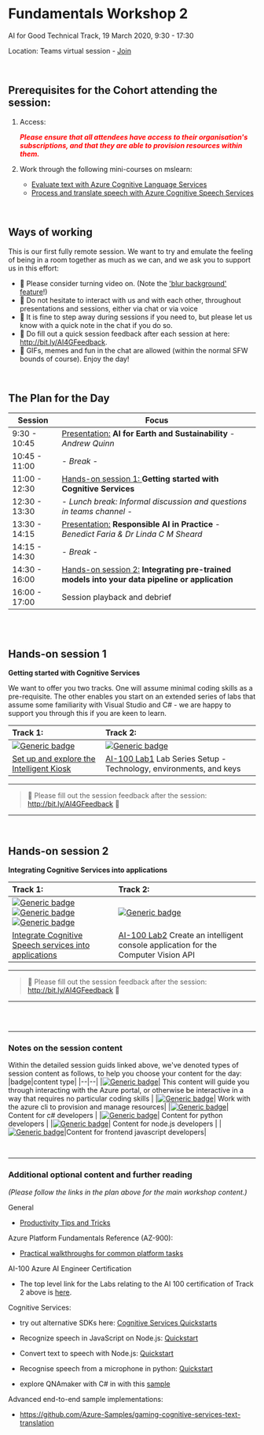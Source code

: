 # Fundamentals Workshop 2

AI for Good Technical Track, 19 March 2020,  9:30 - 17:30

Location: Teams virtual session - [Join](https://teams.microsoft.com/l/meetup-join/19%3ameeting_ZWIxYjFkNjUtYzA2Zi00OTUxLTg1OTYtODk0YzMwMjVlZmE0%40thread.v2/0?context=%7b%22Tid%22%3a%2272f988bf-86f1-41af-91ab-2d7cd011db47%22%2c%22Oid%22%3a%22b89532a6-40e5-426c-8f04-e44231729997%22%7d)

<pre>

</pre>

## Prerequisites for the Cohort attending the session:

1. Access:

   <span style="color:red">***Please ensure that all attendees have access to their organisation's subscriptions, and that they are able to provision resources within them.***</span>

2. Work through the following mini-courses on mslearn:
   - [Evaluate text with Azure Cognitive Language Services](https://docs.microsoft.com/en-gb/learn/paths/evaluate-text-with-language-services/)
   - [Process and translate speech with Azure Cognitive Speech Services](https://docs.microsoft.com/en-gb/learn/paths/translate-speech-with-speech-services/)

<pre>

</pre>
## Ways of working

This is our first fully remote session. We want to try and emulate the feeling of being in a room together as much as we can, and we ask you to support us in this effort:
- 🙈 Please consider turning video on. (Note the ['blur background' feature](https://support.office.com/en-us/article/Blur-your-background-in-a-Teams-meeting-f77a2381-443a-499d-825e-509a140f4780)!)
- 🙋 Do not hesitate to interact with us and with each other, throughout presentations and sessions, either via chat or via voice 
- 👋 It is fine to step away during sessions if you need to, but please let us know with a quick note in the chat if you do so.
- 💬 Do fill out a quick session feedback after each session at here: http://bit.ly/AI4GFeedback.
- 👾 GIFs, memes and fun in the chat are allowed (within the normal SFW bounds of course). Enjoy the day!





<pre>

</pre>
## The Plan for the Day

|Session |Focus |
|--|--|
|9:30 - 10:45 | [Presentation:](additional_material/presentation1.md) **AI for Earth and Sustainability** - *Andrew Quinn* |
|10:45 - 11:00 | - *Break* -  |
|11:00 - 12:30 | [Hands-on session 1: ](#Hands-on-session-1) **Getting started with Cognitive Services**|
|12:30 - 13:30 | - *Lunch break: Informal discussion and questions in teams channel* - |
|13:30 - 14:15 | [Presentation:](additional_material/presentation2.md) **Responsible AI in Practice** - *Benedict Faria & Dr Linda C M Sheard* |
|14:15 - 14:30 | - *Break* - |
|14:30 - 16:00 | [Hands-on session 2:](#Hands-on-session-2) **Integrating pre-trained models into your data pipeline or application** |
|16:00 - 17:00 | Session playback and debrief |

<pre>


</pre>


## Hands-on session 1 
**Getting started with Cognitive Services**

We want to offer you two tracks. One will assume minimal coding skills as a pre-requisite. The other enables you start on an extended series of labs that assume some familiarity with Visual Studio and C# - we are happy to support you through this if you are keen to learn.

| Track 1: | Track 2: |
|:---------|:---------|
|[![Generic badge](https://img.shields.io/badge/mode-no_code-TEAL.svg)](https://shields.io/)|[![Generic badge](https://img.shields.io/badge/mode-csharp-PURPLE.svg)](https://shields.io/)|
|[Set up and explore the Intelligent Kiosk](hands-on-session1/lab2-1-guide.md)|[AI-100 Lab1](https://github.com/MicrosoftLearning/AI-100-Design-Implement-Azure-AISol/blob/master/Lab1-Technical_Requirements/01-Introduction_Case_Study.md) Lab Series Setup - Technology, environments, and keys|


<hr>

> 💬 Please fill out the session feedback after the session: http://bit.ly/AI4GFeedback 💬

<hr>
<pre>


</pre>

## Hands-on session 2
**Integrating Cognitive Services into applications**


| Track 1: | Track 2: |
|:---------|:---------|
|[![Generic badge](https://img.shields.io/badge/mode-python-BLUE.svg)](https://shields.io/) [![Generic badge](https://img.shields.io/badge/mode-nodejs-GREEN.svg)](https://shields.io/) [![Generic badge](https://img.shields.io/badge/mode-javascript-YELLOW.svg)](https://shields.io/)|[![Generic badge](https://img.shields.io/badge/mode-csharp-PURPLE.svg)](https://shields.io/)|
|[Integrate Cognitive Speech services into applications](hands-on-session2/lab2-2-guide.md)|[AI-100 Lab2](https://github.com/MicrosoftLearning/AI-100-Design-Implement-Azure-AISol/blob/master/Lab2-Implement_Computer_Vision/01-Introduction.md) Create an intelligent console application for the Computer Vision API|
<hr>

> 💬 Please fill out the session feedback after the session: http://bit.ly/AI4GFeedback 💬

<hr>



<pre>


</pre>

<hr>

### Notes on the session content
Within the detailed session guids linked above, we've denoted types of session content as follows, to help you choose your content for the day:
|badge|content type|
|--|--|
|[![Generic badge](https://img.shields.io/badge/mode-no_code-TEAL.svg)](https://shields.io/)| This content will guide you through interacting with the Azure portal, or otherwise be interactive in a way that requires no particular coding skills |
|[![Generic badge](https://img.shields.io/badge/mode-azure_cli-NAVY.svg)](https://shields.io/)| Work with the azure cli to provision and manage resources|
|[![Generic badge](https://img.shields.io/badge/mode-csharp-PURPLE.svg)](https://shields.io/)| Content for c# developers |
|[![Generic badge](https://img.shields.io/badge/mode-python-BLUE.svg)](https://shields.io/)| Content for python developers |
|[![Generic badge](https://img.shields.io/badge/mode-nodejs-GREEN.svg)](https://shields.io/)| Content for node.js developers |
|[![Generic badge](https://img.shields.io/badge/mode-javascript-YELLOW.svg)](https://shields.io/)|Content for frontend javascript developers|

<pre>

</pre>

<hr>

### Additional optional content and further reading

*(Please follow the links in the plan above for the main workshop content.)*

General
- [Productivity Tips and Tricks](additional_materials/lab2-tips_and_tricks.md)

Azure Platform Fundamentals Reference (AZ-900):
- [Practical walkthroughs for common platform tasks](https://microsoftlearning.github.io/AZ-900T0x-MicrosoftAzureFundamentals/)

AI-100 Azure AI Engineer Certification
- The top level link for the Labs relating to the AI 100 certification of Track 2 above is [here](https://github.com/MicrosoftLearning/AI-100-Design-Implement-Azure-AISol).

Cognitive Services:

- try out alternative SDKs here: [Cognitive Services Quickstarts](https://github.com/Azure-Samples/cognitive-services-quickstart-code)


- Recognize speech in JavaScript on Node.js: [Quickstart](https://github.com/Azure-Samples/cognitive-services-speech-sdk/tree/master/quickstart/javascript/node)
- Convert text to speech with Node.js: [Quickstart](https://github.com/MicrosoftDocs/azure-docs/blob/master/articles/cognitive-services/Speech-Service/quickstart-nodejs-text-to-speech.md)
- Recognise speech from a microphone in python: [Quickstart](https://github.com/Azure-Samples/cognitive-services-speech-sdk/tree/master/quickstart/python/)
- explore QNAmaker with C# in with this [sample](https://github.com/Azure-Samples/cognitive-services-qnamaker-csharp)
    


Advanced end-to-end sample implementations:
- https://github.com/Azure-Samples/gaming-cognitive-services-text-translation


<!--- 
Other - not relevant today, but note!
- (https://github.com/Azure-Samples/AzureMLWorkshop)
-->

